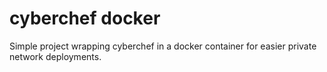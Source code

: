 # cyberchef docker

Simple project wrapping cyberchef in a docker container for easier private network deployments.